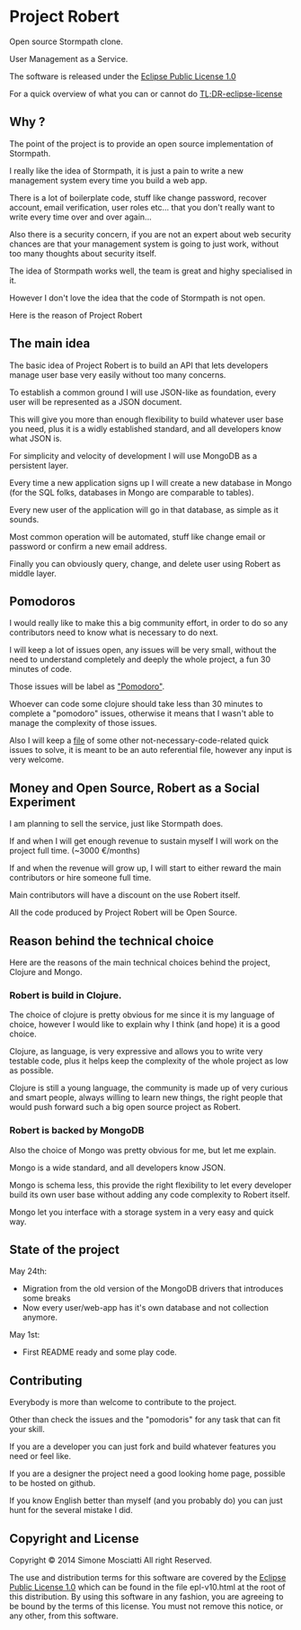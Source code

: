 # Project Robert

Open source Stormpath clone.

User Management as a Service.

The software is released under the [Eclipse Public License 1.0]

For a quick overview of what you can or cannot do [TL;DR-eclipse-license]

## Why ?

The point of the project is to provide an open source implementation of Stormpath.

I really like the idea of Stormpath, it is just a pain to write a new management system every time you build a web app.

There is a lot of boilerplate code, stuff like change password, recover account, email verification, user roles etc... that you don't really want to write every time over and over again...

Also there is a security concern, if you are not an expert about web security chances are that your management system is going to just work, without too many thoughts about security itself.

The idea of Stormpath works well, the team is great and highy specialised in it.

However I don't love the idea that the code of Stormpath is not open.

Here is the reason of Project Robert

## The main idea

The basic idea of Project Robert is to build an API that lets developers manage user base very easily without too many concerns.

To establish a common ground I will use JSON-like as foundation, every user will be represented as a JSON document.

This will give you more than enough flexibility to build whatever user base you need, plus it is a widly established standard, and all developers know what JSON is.

For simplicity and velocity of development I will use MongoDB as a persistent layer.

Every time a new application signs up I will create a new database in Mongo (for the SQL folks, databases in Mongo are comparable to tables).

Every new user of the application will go in that database, as simple as it sounds.

Most common operation will be automated, stuff like change email or password or confirm a new email address.

Finally you can obviously query, change, and delete user using Robert as middle layer.


## Pomodoros

I would really like to make this a big community effort, in order to do so any contributors need to know what is necessary to do next.

I will keep a lot of issues open, any issues will be very small, without the need to understand completely and deeply the whole project, a fun 30 minutes of code.

Those issues will be label as ["Pomodoro"][pomodoro].

Whoever can code some clojure should take less than 30 minutes to complete a "pomodoro" issues, otherwise it means that I wasn't able to manage the complexity of those issues.

Also I will keep a [file][pomodoro-file] of some other not-necessary-code-related quick issues to solve, it is meant to be an auto referential file, however any input is very welcome.

## Money and Open Source, Robert as a Social Experiment

I am planning to sell the service, just like Stormpath does.

If and when I will get enough revenue to sustain myself I will work on the project full time. (~3000 €/months)

If and when the revenue will grow up, I will start to either reward the main contributors or hire someone full time.

Main contributors will have a discount on the use Robert itself.

All the code produced by Project Robert will be Open Source.

## Reason behind the technical choice

Here are the reasons of the main technical choices behind the project, Clojure and Mongo.

### Robert is build in Clojure.

The choice of clojure is pretty obvious for me since it is my language of choice, however I would like to explain why I think (and hope) it is a good choice.

Clojure, as language, is very expressive and allows you to write very testable code, plus it helps keep the complexity of the whole project as low as possible.

Clojure is still a young language, the community is made up of very curious and smart people, always willing to learn new things, the right people that would push forward such a big open source project as Robert.

### Robert is backed by MongoDB

Also the choice of Mongo was pretty obvious for me, but let me explain.

Mongo is a wide standard, and all developers know JSON.

Mongo is schema less, this provide the right flexibility to let every developer build its own user base without adding any code complexity to Robert itself.

Mongo let you interface with a storage system in a very easy and quick way.

## State of the project

May 24th:
* Migration from the old version of the MongoDB drivers that introduces some breaks
* Now every user/web-app has it's own database and not collection anymore.

May 1st:
* First README ready and some play code.

## Contributing

Everybody is more than welcome to contribute to the project.

Other than check the issues and the "pomodoris" for any task that can fit your skill.

If you are a developer you can just fork and build whatever features you need or feel like.

If you are a designer the project need a good looking home page, possible to be hosted on github.

If you know English better than myself (and you probably do) you can just hunt for the several mistake I did.

## Copyright and License

Copyright © 2014 Simone Mosciatti All right Reserved.

The use and distribution terms for this software are covered by the [Eclipse Public License 1.0] which can be found in the file epl-v10.html at the root of this distribution. By using this software in any fashion, you are agreeing to be bound by the terms of this license. You must not remove this notice, or any other, from this software.

[Eclipse Public License 1.0]: http://opensource.org/licenses/eclipse-1.0.php
[TL;DR-eclipse-license]: https://www.tldrlegal.com/l/epl
[pomodoro]: https://github.com/siscia/robert/issues?labels=Pomodoro&page=1&state=open
[pomodoro-file]: https://github.com/siscia/robert/blob/master/pomodoro.md
